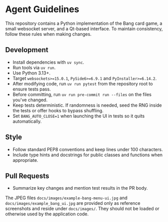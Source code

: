 # Agent Guidelines

This repository contains a Python implementation of the Bang card game, a small
websocket server, and a Qt-based interface. To maintain consistency, follow
these rules when making changes.

## Development
- Install dependencies with `uv sync`.
- Run tools via `uv run`.
- Use Python 3.13+.
- Target `websockets>=15.0.1`, `PySide6>=6.9.1` and `PyInstaller>=6.14.2`.
- After modifying code, run `uv run pytest` from the repository root to ensure tests
  pass.
- Before committing, run `uv run pre-commit run --files` on the files you've
  changed.
- Keep tests deterministic. If randomness is needed, seed the RNG inside the tests or offer hooks to bypass shuffling.
- Set `BANG_AUTO_CLOSE=1` when launching the UI in tests so it quits automatically.

## Style
- Follow standard PEP8 conventions and keep lines under 100 characters.
- Include type hints and docstrings for public classes and functions when
  appropriate.

## Pull Requests
- Summarize key changes and mention test results in the PR body.

The JPEG files `docs/images/example-bang-menu-ui.jpg` and
`docs/images/example_bang_ui.jpg` are provided only as reference screenshots
and reside under `docs/images/`. They should not be loaded or otherwise used by
the application code.
